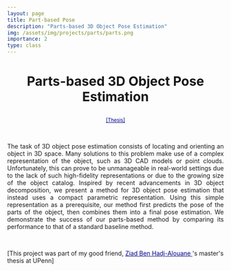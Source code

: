 ```yaml
---
layout: page
title: Part-based Pose
description: "Parts-based 3D Object Pose Estimation"
img: /assets/img/projects/parts/parts.png
importance: 2
type: class
---
```



<h3 style="text-align: center;font-size:30px"> Parts-based 3D Object Pose Estimation </h3>
<p  align="center">
<a  style="color:darkblue;font-size:1.2vw" href="../../assets/pdf/PARTS_BASED_3D_OBJECT_POSE_ESTIMATION.pdf">[Thesis]</a>
</p>

<div class="row">
    <div class="col-sm mt-3 mt-md-0">
        <img class="img-fluid rounded z-depth-1" src="{{ '/assets/img/projects/parts/part_teaser.png' | relative_url }}" alt="" title="example image"/>
    </div>
</div>
<!-- <div class="caption">
    This image can also have a caption. It's like magic.
</div> -->
<br>
<p  align="justify">
    The task of 3D object pose estimation consists of locating and orienting an object in 3D space. Many solutions to this problem make use of a complex representation of the object, such as 3D CAD models or point clouds. Unfortunately, this can prove to be unmanageable in real-world settings due to the lack of such high-fidelity representations or due to the growing size of the object catalog. Inspired by recent advancements in 3D object decomposition, we present a method for 3D object pose estimation that instead uses a compact parametric representation. Using this simple representation as a prerequisite, our method first predicts the pose of the parts of the object, then combines them into a final pose estimation. We demonstrate the success of our parts-based method by comparing its performance to that of a standard baseline method.

</p>

<br>

[This project was part of my good friend, <a style="color:darkblue" href="https://www.linkedin.com/in/ziadbha/">Ziad Ben Hadj-Alouane
</a>'s master's thesis at UPenn]







